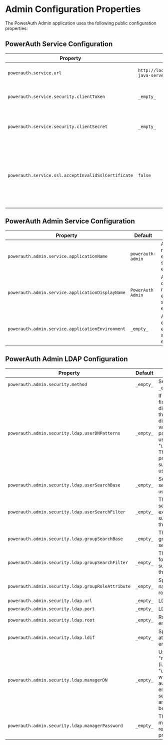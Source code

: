 # Admin Configuration Properties

The PowerAuth Admin application uses the following public configuration properties:


## PowerAuth Service Configuration

| Property                                            | Default                                            | Note                                                                                                    |
|-----------------------------------------------------|----------------------------------------------------|---------------------------------------------------------------------------------------------------------|
| `powerauth.service.url`                             | `http://localhost:8080/powerauth-java-server/rest` | PowerAuth service REST API base URL.                                                                    | 
| `powerauth.service.security.clientToken`            | `_empty_`                                          | PowerAuth REST API authentication token.                                                                | 
| `powerauth.service.security.clientSecret`           | `_empty_`                                          | PowerAuth REST API authentication secret / password.                                                    |
| `powerauth.service.ssl.acceptInvalidSslCertificate` | `false`                                            | Flag indicating if connections using untrusted TLS certificate should be made to the PowerAuth Service. |


## PowerAuth Admin Service Configuration

| Property                                         | Default           | Note                                                 |
|--------------------------------------------------|-------------------|------------------------------------------------------|
| `powerauth.admin.service.applicationName`        | `powerauth-admin` | Application name exposed in status endpoint.         |
| `powerauth.admin.service.applicationDisplayName` | `PowerAuth Admin` | Application display name exposed in status endpoint. |
| `powerauth.admin.service.applicationEnvironment` | `_empty_`         | Application environment exposed in status endpoint.  |

## PowerAuth Admin LDAP Configuration

| Property                                           | Default   | Note                                                                                                                                                                                                                                                                                |
|----------------------------------------------------|-----------|-------------------------------------------------------------------------------------------------------------------------------------------------------------------------------------------------------------------------------------------------------------------------------------|
| `powerauth.admin.security.method`                  | `_empty_` | Security method (`ldap` or `_empty_`).                                                                                                                                                                                                                                              |
| `powerauth.admin.security.ldap.userDNPatterns`     | `_empty_` | If your users are at a fixed location in the directory you can use this attribute to map directly to the DN. The value is a specific pattern used to build the user's DN, for example "uid={0},ou=people". The key "{0}" must be present and will be substituted with the username. |
| `powerauth.admin.security.ldap.userSearchBase`     | `_empty_` | Search base for user searches, only used with `userSearchFilter`.                                                                                                                                                                                                                   |
| `powerauth.admin.security.ldap.userSearchFilter`   | `_empty_` | The LDAP filter used to search for users, for example `(uid={0})`. The substituted parameter is the user's login name.                                                                                                                                                              |
| `powerauth.admin.security.ldap.groupSearchBase`    | `_empty_` | The search base for group membership searches.                                                                                                                                                                                                                                      |
| `powerauth.admin.security.ldap.groupSearchFilter`  | `_empty_` | The LDAP filter to search for groups. The substituted parameter is the DN of the user.                                                                                                                                                                                              |
| `powerauth.admin.security.ldap.groupRoleAttribute` | `_empty_` | Specifies the attribute name which contains the role name.                                                                                                                                                                                                                          |
| `powerauth.admin.security.ldap.url`                | `_empty_` | LDAP service URL.                                                                                                                                                                                                                                                                   |
| `powerauth.admin.security.ldap.port`               | `_empty_` | LDAP service port.                                                                                                                                                                                                                                                                  |
| `powerauth.admin.security.ldap.root`               | `_empty_` | Root suffix for the embedded LDAP server.                                                                                                                                                                                                                                           |
| `powerauth.admin.security.ldap.ldif`               | `_empty_` | Specifies an ldif to load at startup for an embedded LDAP server.                                                                                                                                                                                                                   |
| `powerauth.admin.security.ldap.managerDN`          | `_empty_` | Username (DN) of the "manager" user identity (i.e. "uid=admin,ou=system") which will be used to authenticate to a (non-embedded) LDAP server. If omitted, anonymous access will be used.                                                                                            |
| `powerauth.admin.security.ldap.managerPassword`    | `_empty_` | The password for the manager DN. This is required if the `managerDN` property is set.                                                                                                                                                                                               |
